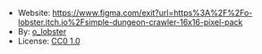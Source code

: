 - Website: https://www.figma.com/exit?url=https%3A%2F%2Fo-lobster.itch.io%2Fsimple-dungeon-crawler-16x16-pixel-pack
- By: [o_lobster](https://o-lobster.itch.io/)
- License: [CC0 1.0](https://creativecommons.org/publicdomain/zero/1.0/)
